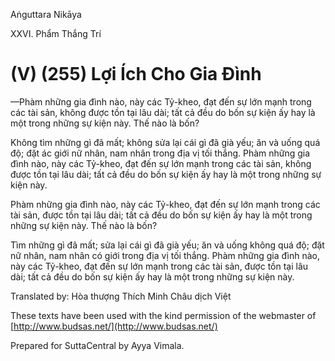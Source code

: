  

Aṅguttara Nikāya

XXVI. Phẩm Thắng Trí

# (V) (255) Lợi Ích Cho Gia Ðình

—Phàm những gia đình nào, này các Tỷ-kheo, đạt đến sự lớn mạnh trong các tài sản, không được tồn tại lâu dài; tất cả đều do bốn sự kiện ấy hay là một trong những sự kiện này. Thế nào là bốn?

Không tìm những gì đã mất; không sửa lại cái gì đã già yếu; ăn và uống quá độ; đặt ác giới nữ nhân, nam nhân trong địa vị tối thắng. Phàm những gia đình nào, này các Tỷ-kheo, đạt đến sự lớn mạnh trong các tài sản, không được tồn tại lâu dài; tất cả đều do bốn sự kiện ấy hay là một trong những sự kiện này.

Phàm những gia đình nào, này các Tỷ-kheo, đạt đến sự lớn mạnh trong các tài sản, được tồn tại lâu dài; tất cả đều do bốn sự kiện ấy hay là một trong những sự kiện này. Thế nào là bốn?

Tìm những gì đã mất; sửa lại cái gì đã già yếu; ăn và uống không quá độ; đặt nữ nhân, nam nhân có giới trong địa vị tối thắng. Phàm những gia đình nào, này các Tỷ-kheo, đạt đến sự lớn mạnh trong các tài sản, được tồn tại lâu dài; tất cả đều do bốn sự kiện ấy hay là một trong những sự kiện này.

Translated by: Hòa thượng Thích Minh Châu dịch Việt

These texts have been used with the kind permission of the webmaster of [http://www.budsas.net/](http://www.budsas.net/)

Prepared for SuttaCentral by Ayya Vimala.